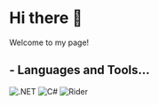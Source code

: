 <h1 align="left">Hi there 👋</h1>

Welcome to my page!


## - Languages and Tools...
![.NET](https://img.shields.io/badge/.NET-5C2D91?style=for-the-badge&logo=.net&logoColor=white)
![C#](https://img.shields.io/badge/c%23-239120?style=for-the-badge&logo=csharp&logoColor=white)
![Rider](https://img.shields.io/badge/Rider-000000?style=for-the-badge&logo=Rider&logoColor=white)

